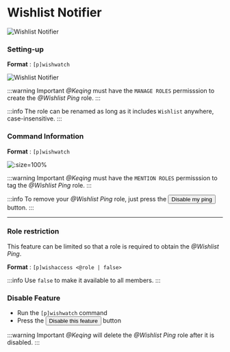 # Wishlist Notifier

![Wishlist Notifier](/img/features/wish2.png)


### Setting-up

**Format** : `[p]wishwatch`

![Wishlist Notifier](/img/features/wish3.png)

:::warning Important
*@Keqing* must have the `MANAGE ROLES` permisssion to create the *@Wishlist Ping* role.
:::

:::info
The role can be renamed as long as it includes `Wishlist` anywhere, case-insensitive.
:::

### Command Information

**Format** : `[p]wishwatch`

![](/img/features/wish.png ':size=100%')

:::warning Important
*@Keqing* must have the `MENTION ROLES` permisssion to tag the *@Wishlist Ping* role.
:::

:::info
To remove your *@Wishlist Ping* role, just press the <button class="btn btn-danger">Disable my ping</button> button.
:::

---

### Role restriction

This feature can be limited so that a role is required to obtain the *@Wishlist Ping*.

**Format** : `[p]wishaccess <@role | false>`

:::info
Use `false` to make it available to all members.
:::

### Disable Feature

- Run the `[p]wishwatch` command 
- Press the <button class="btn btn-danger">Disable this feature</button> button

:::warning Important
*@Keqing* will delete the *@Wishlist Ping* role after it is disabled.
:::
